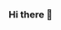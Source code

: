 ### Hi there 👋

<!--
**sadik174/sadik174** is a ✨ _special_ ✨ repository because its `README.md` (this file) appears on your GitHub profile.

Here are some ideas to get you started:

- 🔭 I’m currently working on ...
- 🌱 I’m currently learning ...
- 👯 I’m looking to collaborate on ...
- 🤔 I’m looking for help with ...
- 💬 Ask me about ...
- 📫 How to reach me: ...
- 😄 Pronouns: ...


### Hi there 👋, my name is Sadikul
#### Lead Generator
As a B2B Lead Generation Service Provider, I specialize in identifying, engaging, and converting high-quality leads for businesses across various industries.

My primary objective is to deliver high-quality, targeted leads that drive business growth and success.

I have worked with a diverse range of clients, including startups, SMBs, and enterprise-level companies in various industries such as healthcare, IT, finance, and manufacturing. Regardless of industry or company size, my approach is always tailored to the specific needs and goals of each client.

My process begins with in-depth research and analysis of the client's target market and buyer persona. From there, I use a range of cutting-edge tools and techniques to identify and engage with potential customers, including LinkedIn Sales Navigator, Hunter.io, and ZoomInfo.

One of the key aspects of my lead generation services is email verification. I use a combination of ZeroBounce and manual email verification methods to ensure the email addresses provided are accurate and up-to-date. This not only helps clients save time and resources by avoiding bounced emails, but also improves the overall deliverability and response rates of their email campaigns.

With a focus on quality and efficiency, I deliver results that help businesses achieve their growth objectives.

Skills: B2B lead generation / Email Marketing / LinkedIn Expert

- 🔭 I’m currently working on Upwork 
- 🌱 I’m currently learning Email Marketing 
- 💬 Ask me about B2B lead generation 
- 📫 How to reach me: Email: sadikulislam.me1702174@gmail.com 


[<img src='https://cdn.jsdelivr.net/npm/simple-icons@3.0.1/icons/github.svg' alt='github' height='40'>](https://github.com/sadik174)  [<img src='https://cdn.jsdelivr.net/npm/simple-icons@3.0.1/icons/linkedin.svg' alt='linkedin' height='40'>](https://www.linkedin.com/in/Sadikul-Islam/)  

[![trophy](https://github-profile-trophy.vercel.app/?username=sadik174)](https://github.com/ryo-ma/github-profile-trophy)

![GitHub stats](https://github-readme-stats.vercel.app/api?username=sadik174&show_icons=true)  

![GitHub metrics](https://metrics.lecoq.io/sadik174)  

![Profile views](https://gpvc.arturio.dev/sadik174)  
